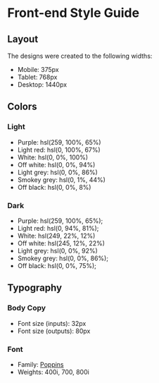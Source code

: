 # Front-end Style Guide

## Layout

The designs were created to the following widths:

- Mobile: 375px
- Tablet: 768px
- Desktop: 1440px

## Colors

### Light

- Purple: hsl(259, 100%, 65%)
- Light red: hsl(0, 100%, 67%)
- White: hsl(0, 0%, 100%)
- Off white: hsl(0, 0%, 94%)
- Light grey: hsl(0, 0%, 86%)
- Smokey grey: hsl(0, 1%, 44%)
- Off black: hsl(0, 0%, 8%)

### Dark

- Purple: hsl(259, 100%, 65%);
- Light red: hsl(0, 94%, 81%);
- White: hsl(249, 22%, 12%)
- Off white: hsl(245, 12%, 22%)
- Light grey: hsl(0, 0%, 92%)
- Smokey grey: hsl(0, 0%, 86%);
- Off black: hsl(0, 0%, 75%);

## Typography

### Body Copy

- Font size (inputs): 32px
- Font size (outputs): 80px

### Font

- Family: [Poppins](https://fonts.google.com/specimen/Poppins)
- Weights: 400i, 700, 800i
